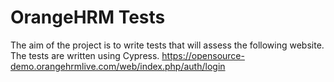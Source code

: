 # OrangeHRM Tests
The aim of the project is to write tests that will assess the following website. The tests are written using Cypress.
https://opensource-demo.orangehrmlive.com/web/index.php/auth/login
